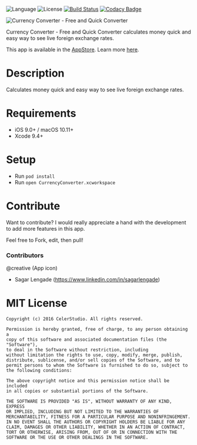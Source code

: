 ![Language](https://img.shields.io/badge/swift-4.2-brightgreen.svg)
![License](https://img.shields.io/github/license/JakeLin/SwiftWeather.svg?style=flat)
[![Build Status](https://travis-ci.org/tirupati17/currency-converter-swift3.0-viper.svg?branch=master)](https://travis-ci.org/tirupati17/currency-converter-swift3.0-viper)
[![Codacy Badge](https://api.codacy.com/project/badge/Grade/3602b30b128d40bab1800d9adf5e7554)](https://www.codacy.com/project/tirupati17/currency-converter-swift3.0-viper/dashboard?utm_source=github.com&amp;utm_medium=referral&amp;utm_content=tirupati17/currency-converter-swift3.0-viper&amp;utm_campaign=Badge_Grade_Dashboard)

![Currency Converter - Free and Quick Converter](https://raw.githubusercontent.com/tirupati17/currency-converter-swift3.0-viper/master/CurrencyConverter/Resources/iphone_5s.png)

Currency Converter - Free and Quick Converter calculates money quick and easy way to see live foreign exchange rates.

This app is available in the [AppStore](https://itunes.apple.com/us/app/currency-converter-free-quick/id1163490933?ls=1&mt=8). Learn more [here](http://www.celerstudio.com).

# Description

Calculates money quick and easy way to see live foreign exchange rates.

# Requirements

* iOS 9.0+ / macOS 10.11+
* Xcode 9.4+

# Setup
* Run ```pod install```
* Run ```open CurrencyConverter.xcworkspace```

# Contribute
Want to contribute? I would really appreciate a hand with the development to add more features in this app.

Feel free to Fork, edit, then pull!

### Contributors

@creative (App icon)
- Sagar Lengade (https://www.linkedin.com/in/sagarlengade)

# MIT License

	Copyright (c) 2016 CelerStudio. All rights reserved.

	Permission is hereby granted, free of charge, to any person obtaining a
	copy of this software and associated documentation files (the "Software"),
	to deal in the Software without restriction, including
	without limitation the rights to use, copy, modify, merge, publish,
	distribute, sublicense, and/or sell copies of the Software, and to
	permit persons to whom the Software is furnished to do so, subject to
	the following conditions:

	The above copyright notice and this permission notice shall be included
	in all copies or substantial portions of the Software.

	THE SOFTWARE IS PROVIDED "AS IS", WITHOUT WARRANTY OF ANY KIND, EXPRESS
	OR IMPLIED, INCLUDING BUT NOT LIMITED TO THE WARRANTIES OF
	MERCHANTABILITY, FITNESS FOR A PARTICULAR PURPOSE AND NONINFRINGEMENT.
	IN NO EVENT SHALL THE AUTHORS OR COPYRIGHT HOLDERS BE LIABLE FOR ANY
	CLAIM, DAMAGES OR OTHER LIABILITY, WHETHER IN AN ACTION OF CONTRACT,
	TORT OR OTHERWISE, ARISING FROM, OUT OF OR IN CONNECTION WITH THE
	SOFTWARE OR THE USE OR OTHER DEALINGS IN THE SOFTWARE.
	
